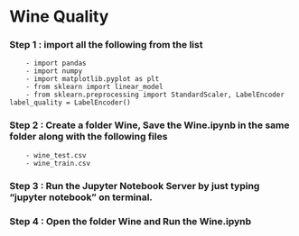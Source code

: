 # Wine Quality

### Step 1 : import all the following from the list

		- import pandas
		- import numpy
		- import matplotlib.pyplot as plt
		- from sklearn import linear_model
		- from sklearn.preprocessing import StandardScaler, LabelEncoder label_quality = LabelEncoder()

### Step 2 : Create a folder Wine, Save the Wine.ipynb in the same folder along with the following files 

		- wine_test.csv
		- wine_train.csv

### Step 3 : Run the Jupyter Notebook Server by just typing “jupyter notebook” on terminal.


### Step 4 : Open the folder Wine and Run the Wine.ipynb 
